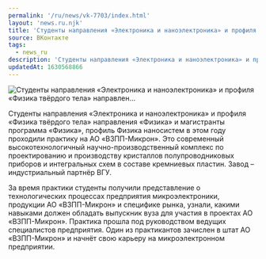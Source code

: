 ```yaml
---
permalink: '/ru/news/vk-7703/index.html'
layout: 'news.ru.njk'
title: 'Студенты направления «Электроника и наноэлектроника» и профиля «Физика твёрдого тела» направлен…'
source: ВКонтакте
tags:
  - news_ru
description: 'Студенты направления «Электроника и наноэлектроника» и профиля «Физика твёрдого тела» направлен…'
updatedAt: 1630568866
---
```

![Студенты направления «Электроника и наноэлектроника» и профиля «Физика твёрдого тела» направлен…](https://sun9-41.userapi.com/sun9-33/impg/_XYeOcQhsis53fxnKXpLcvtmMPVYjKU_wH7OXQ/DxDqv5YFLL4.jpg?size=980x653&quality=96&sign=4ebf68c30046c6b36f845e673902196b&c_uniq_tag=hFYz4ajDLZZ1vUJaxz7X_z4YdI-QqoTdktpQsnT03Q4&type=album)

Студенты направления «Электроника и наноэлектроника» и профиля «Физика твёрдого тела» направления «Физика» и магистранты программа «Физика», профиль Физика наносистем в этом году проходили практику на АО «ВЗПП-Микрон». Это современный высокотехнологичный научно-производственный комплекс по проектированию и производству кристаллов полупроводниковых приборов и интегральных схем в составе кремниевых пластин. Завод – индустриальный партнёр ВГУ.

За время практики студенты получили представление о технологических процессах предприятия микроэлектроники, продукции АО «ВЗПП-Микрон» и специфике рынка, узнали, какими навыками должен обладать выпускник вуза для участия в проектах АО «ВЗПП-Микрон». Практика прошла под руководством ведущих специалистов предприятия. Один из практикантов зачислен в штат АО «ВЗПП-Микрон» и начнёт свою карьеру на микроэлектронном предприятии.
